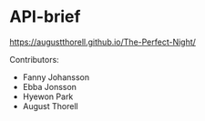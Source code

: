 # API-brief


https://augustthorell.github.io/The-Perfect-Night/

Contributors:
* Fanny Johansson
* Ebba Jonsson
* Hyewon Park
* August Thorell
 

